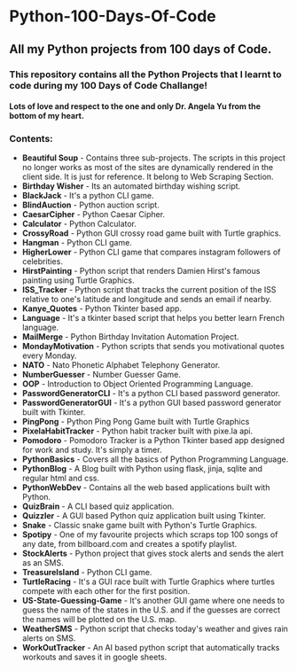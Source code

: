 # Python-100-Days-Of-Code

## All my Python projects from 100 days of Code. 

### This repository contains all the Python Projects that I learnt to code during my 100 Days of Code Challange!

#### Lots of love and respect to the one and only Dr. Angela Yu from the bottom of my heart.

### Contents:

- **Beautiful Soup** - Contains three sub-projects. The scripts in this project no longer works as most of the sites are dynamically rendered in the client side. It is just for reference. It belong to Web Scraping Section.
- **Birthday Wisher** - Its an automated birthday wishing script.
- **BlackJack** - It's a python CLI game.
- **BlindAuction** - Python auction script.
- **CaesarCipher** - Python Caesar Cipher.
- **Calculator** - Python Calculator.
- **CrossyRoad** - Python GUI crossy road game built with Turtle graphics.
- **Hangman** - Python CLI game.
- **HigherLower** - Python CLI game that compares instagram followers of celebrities.
- **HirstPainting** - Python script that renders Damien Hirst's famous painting using Turtle Graphics.
- **ISS_Tracker** - Python script that tracks the current position of the ISS relative to one's latitude and longitude and sends an email if nearby.
- **Kanye_Quotes** - Python Tkinter based app.
- **Language** - It's a tkinter based script that helps you better learn French language.
- **MailMerge** - Python Birthday Invitation Automation Project.
- **MondayMotivation** - Python scripts that sends you motivational quotes every Monday.
- **NATO** - Nato Phonetic Alphabet Telephony Generator.
- **NumberGuesser** - Number Guesser Game.
- **OOP** - Introduction to Object Oriented Programming Language.
- **PasswordGeneratorCLI** - It's a python CLI based password generator.
- **PasswordGeneratorGUI** - It's a python GUI based password generator built with Tkinter.
- **PingPong** - Python Ping Pong Game built with Turtle Graphics
- **PixelaHabitTracker** - Python habit tracker built with pixe.la api.
- **Pomodoro** - Pomodoro Tracker is a Python Tkinter based app designed for work and study. It's simply a timer.
- **PythonBasics** - Covers all the basics of Python Programming Language.
- **PythonBlog** - A Blog built with Python using flask, jinja, sqlite and regular html and css.
- **PythonWebDev** - Contains all the web based applications built with Python.
- **QuizBrain** - A CLI based quiz application.
- **Quizzler** - A GUI based Python quiz application built using Tkinter.
- **Snake** - Classic snake game built with Python's Turtle Graphics.
- **Spotipy** - One of my favourite projects which scraps top 100 songs of any date, from billboard.com and creates a spotify playlist.
- **StockAlerts** - Python project that gives stock alerts and sends the alert as an SMS.
- **TreasureIsland** - Python CLI game.
- **TurtleRacing** - It's a GUI race built with Turtle Graphics where turtles compete with each other for the first position.
- **US-State-Guessing-Game** - It's another GUI game where one needs to guess the name of the states in the U.S. and if the guesses are correct the names will be plotted on the U.S. map.
- **WeatherSMS** - Python script that checks today's weather and gives rain alerts on SMS.
- **WorkOutTracker** - An AI based python script that automatically tracks workouts and saves it in google sheets.

